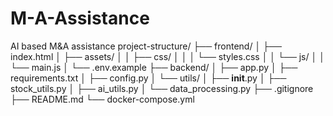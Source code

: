 # M-A-Assistance
AI based M&amp;A assistance
project-structure/
├── frontend/
│   ├── index.html
│   ├── assets/
│   │   ├── css/
│   │   │   └── styles.css
│   │   └── js/
│   │       └── main.js
│   └── .env.example
├── backend/
│   ├── app.py
│   ├── requirements.txt
│   ├── config.py
│   └── utils/
│       ├── __init__.py
│       ├── stock_utils.py
│       ├── ai_utils.py
│       └── data_processing.py
├── .gitignore
├── README.md
└── docker-compose.yml
